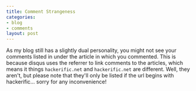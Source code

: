 ```yaml
--- 
title: Comment Strangeness
categories: 
- blog
- comments
layout: post
---
```

As my blog still has a slightly dual personality, you might not see your comments listed in under the article in which you commented. This is because disqus uses the referrer to link comments to the articles, which means it things `hackerific.net` and `hackerific.net` are different. Well, they aren't, but please note that they'll only be listed if the url begins with hackerific… sorry for any inconvenience!
